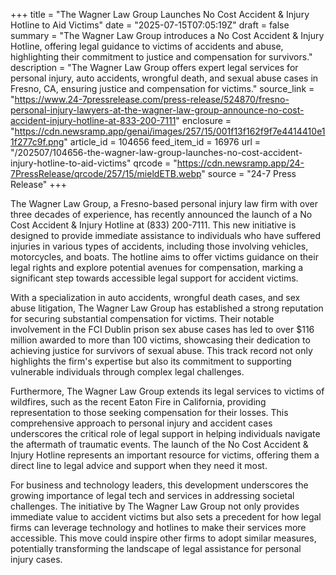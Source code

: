 +++
title = "The Wagner Law Group Launches No Cost Accident & Injury Hotline to Aid Victims"
date = "2025-07-15T07:05:19Z"
draft = false
summary = "The Wagner Law Group introduces a No Cost Accident & Injury Hotline, offering legal guidance to victims of accidents and abuse, highlighting their commitment to justice and compensation for survivors."
description = "The Wagner Law Group offers expert legal services for personal injury, auto accidents, wrongful death, and sexual abuse cases in Fresno, CA, ensuring justice and compensation for victims."
source_link = "https://www.24-7pressrelease.com/press-release/524870/fresno-personal-injury-lawyers-at-the-wagner-law-group-announce-no-cost-accident-injury-hotline-at-833-200-7111"
enclosure = "https://cdn.newsramp.app/genai/images/257/15/001f13f162f9f7e4414410e11f277c9f.png"
article_id = 104656
feed_item_id = 16976
url = "/202507/104656-the-wagner-law-group-launches-no-cost-accident-injury-hotline-to-aid-victims"
qrcode = "https://cdn.newsramp.app/24-7PressRelease/qrcode/257/15/mieldETB.webp"
source = "24-7 Press Release"
+++

<p>The Wagner Law Group, a Fresno-based personal injury law firm with over three decades of experience, has recently announced the launch of a No Cost Accident & Injury Hotline at (833) 200-7111. This new initiative is designed to provide immediate assistance to individuals who have suffered injuries in various types of accidents, including those involving vehicles, motorcycles, and boats. The hotline aims to offer victims guidance on their legal rights and explore potential avenues for compensation, marking a significant step towards accessible legal support for accident victims.</p><p>With a specialization in auto accidents, wrongful death cases, and sex abuse litigation, The Wagner Law Group has established a strong reputation for securing substantial compensation for victims. Their notable involvement in the FCI Dublin prison sex abuse cases has led to over $116 million awarded to more than 100 victims, showcasing their dedication to achieving justice for survivors of sexual abuse. This track record not only highlights the firm's expertise but also its commitment to supporting vulnerable individuals through complex legal challenges.</p><p>Furthermore, The Wagner Law Group extends its legal services to victims of wildfires, such as the recent Eaton Fire in California, providing representation to those seeking compensation for their losses. This comprehensive approach to personal injury and accident cases underscores the critical role of legal support in helping individuals navigate the aftermath of traumatic events. The launch of the No Cost Accident & Injury Hotline represents an important resource for victims, offering them a direct line to legal advice and support when they need it most.</p><p>For business and technology leaders, this development underscores the growing importance of legal tech and services in addressing societal challenges. The initiative by The Wagner Law Group not only provides immediate value to accident victims but also sets a precedent for how legal firms can leverage technology and hotlines to make their services more accessible. This move could inspire other firms to adopt similar measures, potentially transforming the landscape of legal assistance for personal injury cases.</p>
